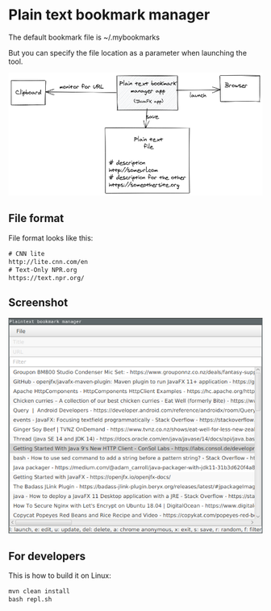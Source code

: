 # Plain text bookmark manager

The default bookmark file is ~/.mybookmarks

But you can specify the file location as a parameter when launching the tool.

![Architecture](doc/bookmarkmanager.png)

## File format

File format looks like this:
```
# CNN lite
http://lite.cnn.com/en
# Text-Only NPR.org
https://text.npr.org/
```


## Screenshot

![Bookmark manager screenshot](doc/screenshot.png)

## For developers

This is how to build it on Linux:

```
mvn clean install
bash repl.sh
```

